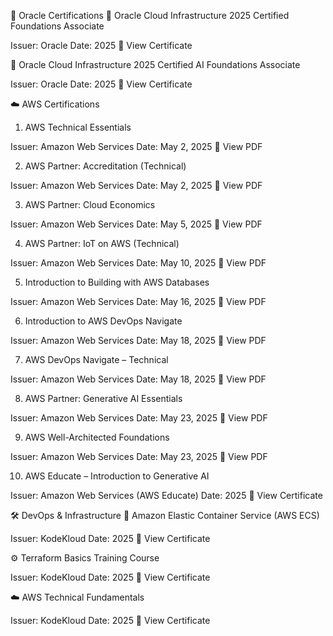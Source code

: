 🧠 Oracle Certifications
🏅 Oracle Cloud Infrastructure 2025 Certified Foundations Associate

Issuer: Oracle
Date: 2025
🔗 View Certificate

🤖 Oracle Cloud Infrastructure 2025 Certified AI Foundations Associate

Issuer: Oracle
Date: 2025
🔗 View Certificate

☁️ AWS Certifications
1. AWS Technical Essentials

Issuer: Amazon Web Services
Date: May 2, 2025
📄 View PDF

2. AWS Partner: Accreditation (Technical)

Issuer: Amazon Web Services
Date: May 2, 2025
📄 View PDF

3. AWS Partner: Cloud Economics

Issuer: Amazon Web Services
Date: May 5, 2025
📄 View PDF

4. AWS Partner: IoT on AWS (Technical)

Issuer: Amazon Web Services
Date: May 10, 2025
📄 View PDF

5. Introduction to Building with AWS Databases

Issuer: Amazon Web Services
Date: May 16, 2025
📄 View PDF

6. Introduction to AWS DevOps Navigate

Issuer: Amazon Web Services
Date: May 18, 2025
📄 View PDF

7. AWS DevOps Navigate – Technical

Issuer: Amazon Web Services
Date: May 18, 2025
📄 View PDF

8. AWS Partner: Generative AI Essentials

Issuer: Amazon Web Services
Date: May 23, 2025
📄 View PDF

9. AWS Well-Architected Foundations

Issuer: Amazon Web Services
Date: May 23, 2025
📄 View PDF

10. AWS Educate – Introduction to Generative AI

Issuer: Amazon Web Services (AWS Educate)
Date: 2025
🔗 View Certificate

🛠️ DevOps & Infrastructure
🧩 Amazon Elastic Container Service (AWS ECS)

Issuer: KodeKloud
Date: 2025
🔗 View Certificate

⚙️ Terraform Basics Training Course

Issuer: KodeKloud
Date: 2025
🔗 View Certificate

☁️ AWS Technical Fundamentals

Issuer: KodeKloud
Date: 2025
🔗 View Certificate
